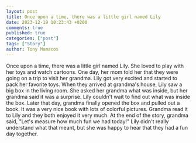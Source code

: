 ```yaml
---
layout: post
title: Once upon a time, there was a little girl named Lily
date: 2023-12-19 10:23:43 +0200
comments: true
published: true
categories: ["post"]
tags: ["Story"]
author: Tony Mamacos
---
```

Once upon a time, there was a little girl named Lily. She loved to play with her toys and watch cartoons. One day, her mom told her that they were going on a trip to visit her grandma. Lily got very excited and started to pack her favorite toys.
When they arrived at grandma's house, Lily saw a big box in the living room. She asked her grandma what was inside, but her grandma said it was a surprise. Lily couldn't wait to find out what was inside the box.
Later that day, grandma finally opened the box and pulled out a book. It was a very nice book with lots of colorful pictures. Grandma read it to Lily and they both enjoyed it very much. At the end of the story, grandma said, "Let's measure how much fun we had today!" Lily didn't really understand what that meant, but she was happy to hear that they had a fun day together.

